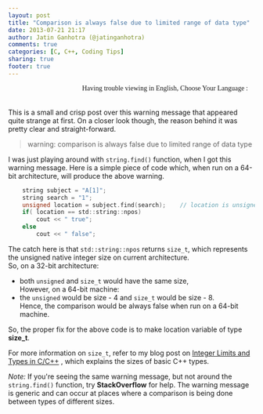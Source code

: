 ```yaml
---
layout: post
title: "Comparison is always false due to limited range of data type"
date: 2013-07-21 21:17
author: Jatin Ganhotra (@jatinganhotra)
comments: true
categories: [C, C++, Coding Tips]
sharing: true
footer: true
---
```


<link href='http://fonts.googleapis.com/css?family=Coming+Soon&subset=latin,latin-ext' rel='stylesheet' type='text/css'>

<div>
<span style="float:right;" id="google_translate_element"></span>
<span style="float:right; font-family: 'Coming Soon', cursive;">Having trouble viewing in English, Choose Your Language : &nbsp;&nbsp;&nbsp;</span>
</div>
<BR>&nbsp;<BR>

This is a small and crisp post over this warning message that appeared quite strange at first. On a closer look though, the reason behind it was pretty clear and straight-forward.

> warning: comparison is always false due to limited range of data type

I was just playing around with `string.find()` function, when I got this warning message.
Here is a simple piece of code which, when run on a 64-bit architecture, will produce the above warning.

``` c
    string subject = "A[1]";
    string search = "1";
    unsigned location = subject.find(search);    // location is unsigned
    if( location == std::string::npos)
        cout << " true";
    else
        cout << " false";
```

The catch here is that `std::string::npos` returns `size_t`, which represents the unsigned native integer size on current architecture.  
So, on a 32-bit architecture:  
 - both `unsigned` and `size_t` would have the same size,  
However, on a 64-bit machine:  
 - the `unsigned` would be size - 4 and `size_t` would be size - 8.  
Hence, the comparison would be always false when run on a 64-bit machine.  

So, the proper fix for the above code is to make location variable of type __size_t__.  

For more information on `size_t`, refer to my blog post on [Integer Limits and Types in C/C++](http://jatinganhotra.com/blog/2012/08/25/integer-limits-and-types-in-c-cpp/) , which explains the sizes of basic C++ types.  

_Note:_ If you're seeing the same warning message, but not around the `string.find()` function, try __StackOverflow__ for help. The warning message is generic and can occur at places where a comparison is being done between types of different sizes.
